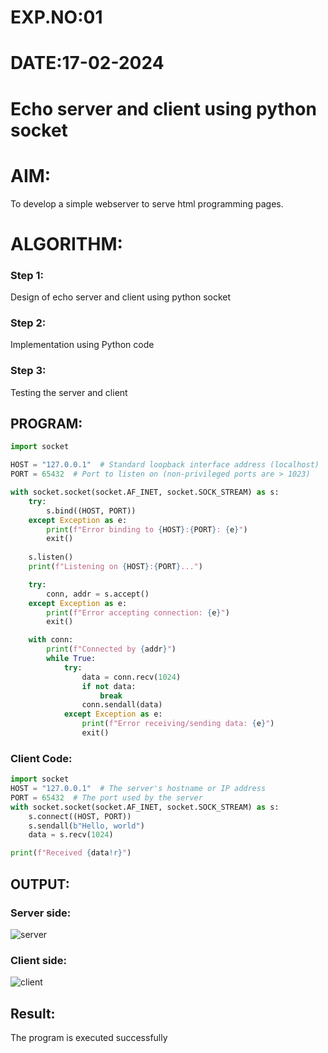 # EXP.NO:01
# DATE:17-02-2024
# Echo server and client using python socket

# AIM:

To develop a simple webserver to serve html programming pages.

# ALGORITHM:

### Step 1:

Design of echo server and client using python socket

### Step 2:

Implementation using Python code

### Step 3:

Testing the server and client 

## PROGRAM:
```python
import socket

HOST = "127.0.0.1"  # Standard loopback interface address (localhost)
PORT = 65432  # Port to listen on (non-privileged ports are > 1023)

with socket.socket(socket.AF_INET, socket.SOCK_STREAM) as s:
    try:
        s.bind((HOST, PORT))
    except Exception as e:
        print(f"Error binding to {HOST}:{PORT}: {e}")
        exit()
    
    s.listen()
    print(f"Listening on {HOST}:{PORT}...")

    try:
        conn, addr = s.accept()
    except Exception as e:
        print(f"Error accepting connection: {e}")
        exit()

    with conn:
        print(f"Connected by {addr}")
        while True:
            try:
                data = conn.recv(1024)
                if not data:
                    break
                conn.sendall(data)
            except Exception as e:
                print(f"Error receiving/sending data: {e}")
                exit()


```
### Client Code:
```python
import socket
HOST = "127.0.0.1"  # The server's hostname or IP address
PORT = 65432  # The port used by the server
with socket.socket(socket.AF_INET, socket.SOCK_STREAM) as s:
    s.connect((HOST, PORT))
    s.sendall(b"Hello, world")
    data = s.recv(1024)

print(f"Received {data!r}")
```

## OUTPUT:
### Server side:
![server](https://github.com/Shree-Ram-R/Ethicka-Hacking-Techniques---19CS417-/assets/121288490/38fbfe0e-9163-4d8f-9280-57f9458b4a66)




### Client side:
![client](https://github.com/Shree-Ram-R/Ethicka-Hacking-Techniques---19CS417-/assets/121288490/83dd77b7-bdb5-40d9-a04d-00d5b1e0613a)

## Result:
The program is executed successfully
